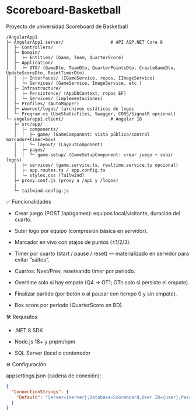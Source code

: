 # Scoreboard-Basketball
Proyecto de universidad Scoreboard de Basketball
```
/AngularApp1
├─ AngularApp1.server/                  # API ASP.NET Core 8
│  ├─ Controllers/
│  ├─ Domain/
│  │  ├─ Entities/ (Game, Team, QuarterScore)
│  ├─ Application/
│  │  ├─ DTO/ (GameDto, TeamDto, QuarterPointsDto, CreateGameDto, UpdateScoreDto, ResetTimerDto)
│  │  ├─ Interfaces/ (IGameService, repos, IImageService)
│  │  └─ Services/ (GameService, ImageService, etc.)
│  ├─ Infrastructure/
│  │  ├─ Persistence/ (AppDbContext, repos EF)
│  │  └─ Services/ (implementaciones)
│  ├─ Profiles/ (AutoMapper)
│  ├─ wwwroot/logos/ (archivos estáticos de logos
│  └─ Program.cs (UseStaticFiles, Swagger, CORS/SignalR opcional)
└─ angularapp1.client/                  # Angular 18
   ├─ src/app/
   │  ├─ components/
   │  │  ├─ game/ (GameComponent: vista pública/control marcador+timer+box)
   │  │  └─ layout/ (LayoutComponent)
   │  ├─ pages/
   │  │  └─ game-setup/ (GameSetupComponent: crear juego + subir logos)
   │  ├─ services/ (game.service.ts, realtime.service.ts opcional)
   │  ├─ app.routes.ts / app.config.ts
   │  └─ styles.css (Tailwind)
   ├─ proxy.conf.js (proxy a /api y /logos)
   |
   └─ tailwind.config.js
```


✅ Funcionalidades

-  Crear juego (POST /api/games): equipos local/visitante, duración del cuarto.

-  Subir logo por equipo (compresión básica en servidor).

-  Marcador en vivo con atajos de puntos (±1/2/3).

-  Timer por cuarto (start / pause / reset) — materializado en servidor para evitar “saltos”.

-  Cuartos: Next/Prev, reseteando timer por periodo.

-  Overtime solo si hay empate (Q4 → OT1; OTn solo si persiste el empate).

-  Finalizar partido (por botón o al pausar con tiempo 0 y sin empate).

-  Box score por periodo (QuarterScore en BD).

🛠️ Requisitos

-  .NET 8 SDK

-  Node.js 18+ y pnpm/npm

-  SQL Server (local o contenedor

⚙️ Configuración

  appsettings.json (cadena de conexión):

```json
{
  "ConnectionStrings": {
    "Default": "Server={server};Database=Scoreboard;User ID={user};Password={YourStrong!Passw0rd};TrustServerCertificate=True"
  }
}
```

